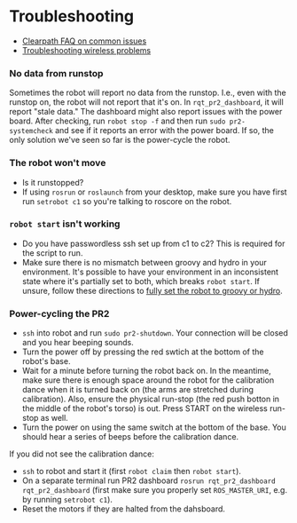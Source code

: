 # Troubleshooting

- [Clearpath FAQ on common issues](https://pr2s.clearpathrobotics.com/wiki/FAQ)
- [Troubleshooting wireless problems](wireless_problems.md)

### No data from runstop
Sometimes the robot will report no data from the runstop.
I.e., even with the runstop on, the robot will not report that it's on.
In `rqt_pr2_dashboard`, it will report "stale data."
The dashboard might also report issues with the power board.
After checking, run `robot stop -f` and then run `sudo pr2-systemcheck` and see if it reports an error with the power board.
If so, the only solution we've seen so far is the power-cycle the robot.

### The robot won't move
* Is it runstopped?
* If using `rosrun` or `roslaunch` from your desktop, make sure you have first run `setrobot c1` so you're talking to roscore on the robot.

### `robot start` isn't working
* Do you have passwordless ssh set up from c1 to c2? This is required for the script to run.
* Make sure there is no mismatch between groovy and hydro in your environment. It's possible to have your environment in an inconsistent state where it's partially set to both, which breaks `robot start`. If unsure, follow these directions to [fully set the robot to groovy or hydro](https://github.com/hcrlab/wiki/blob/master/pr2/switching_robot_to_groovy.md).

### Power-cycling the PR2
* `ssh` into robot and run `sudo pr2-shutdown`. Your connection will be closed and you hear beeping sounds.
* Turn the power off by pressing the red swtich at the bottom of the robot's base.
* Wait for a minute before turning the robot back on. In the meantime, make sure there is enough space around the robot for the calibration dance when it is turned back on (the arms are stretched during calibration). Also, ensure the physical run-stop (the red push botton in the middle of the robot's torso) is out. Press START on the wireless run-stop as well.
* Turn the power on using the same switch at the bottom of the base. You should hear a series of beeps before the calibration dance.

If you did not see the calibration dance:
* `ssh` to robot and start it (first `robot claim` then `robot start`).
* On a separate terminal run PR2 dashboard `rosrun rqt_pr2_dashboard rqt_pr2_dashboard` (first make sure you properly set `ROS_MASTER_URI`, e.g. by running `setrobot c1`).
* Reset the motors if they are halted from the dahsboard.
